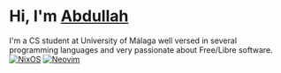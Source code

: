 # Hi, I'm [Abdullah](https://masultan.xyz)
I'm a CS student at University of Málaga well versed in several programming languages and very passionate about Free/Libre software.
[![NixOS](https://img.shields.io/badge/NixOS-4E8EB5?logo=nixos&logoColor=white)](https://nixos.org/)
[![Neovim](https://img.shields.io/badge/Neovim-57A143?logo=neovim&logoColor=white)](https://neovim.io/)
